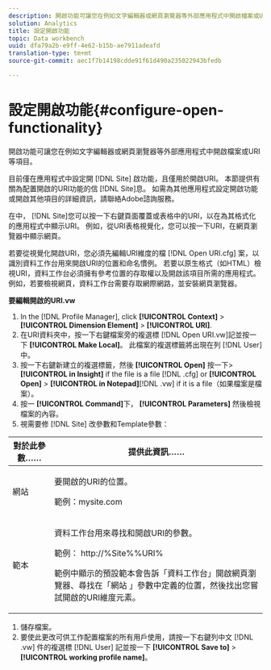 ```yaml
---
description: 開啟功能可讓您在例如文字編輯器或網頁瀏覽器等外部應用程式中開啟檔案或URI等項目。
solution: Analytics
title: 設定開啟功能
topic: Data workbench
uuid: dfa79a2b-e9ff-4e62-b15b-ae7911adeafd
translation-type: tm+mt
source-git-commit: aec1f7b14198cdde91f61d490a235022943bfedb

---
```



# 設定開啟功能{#configure-open-functionality}

開啟功能可讓您在例如文字編輯器或網頁瀏覽器等外部應用程式中開啟檔案或URI等項目。

目前僅在應用程式中設定開 [!DNL Site] 啟功能，且僅用於開啟URI。 本節提供有關為配置開啟的URI功能的信 [!DNL Site]息。 如需為其他應用程式設定開啟功能或開啟其他項目的詳細資訊，請聯絡Adobe諮詢服務。

在中， [!DNL Site]您可以按一下右鍵頁面覆蓋或表格中的URI，以在為其格式化的應用程式中顯示URI。 例如，從URI表格視覺化，您可以按一下URI，在網頁瀏覽器中顯示網頁。

若要從視覺化開啟URI，您必須先編輯URI維度的檔 [!DNL Open URI.cfg] 案，以識別資料工作台用來開啟URI的位置和命名慣例。 若要以原生格式（如HTML）檢視URI，資料工作台必須擁有參考位置的存取權以及開啟該項目所需的應用程式。 例如，若要檢視網頁，資料工作台需要存取網際網路，並安裝網頁瀏覽器。

**要編輯開啟的URI.vw**

1. In the [!DNL Profile Manager], click **[!UICONTROL Context]** > **[!UICONTROL Dimension Element]** > **[!UICONTROL URI]**.
1. 在URI資料夾中，按一下右鍵檔案旁的複選標 [!DNL Open URI.vw]記並按一下 **[!UICONTROL Make Local]**。 此檔案的複選標籤將出現在列 [!DNL User] 中。
1. 按一下右鍵新建立的複選標籤，然後 **[!UICONTROL Open]** 按一下> **[!UICONTROL in Insight]** if the file is a file [!DNL .cfg] or **[!UICONTROL Open]** > **[!UICONTROL in Notepad]**[!DNL .vw] if it is a file（如果檔案是檔案）。
1. 按一 **[!UICONTROL Command]**&#x200B;下， **[!UICONTROL Parameters]** 然後檢視檔案的內容。
1. 視需要修 [!DNL Site] 改參數和Template參數：

<table id="table_CDB316DB271F476AB9F9B557B86AFD25"> 
 <thead> 
  <tr> 
   <th colname="col1" class="entry"> 對於此參數…… </th> 
   <th colname="col2" class="entry"> 提供此資訊…… </th> 
  </tr>
 </thead>
 <tbody> 
  <tr> 
   <td colname="col1"> <p>網站 </p> </td> 
   <td colname="col2"> <p>要開啟的URI的位置。 </p> <p>範例：mysite.com </p> </td> 
  </tr> 
  <tr> 
   <td colname="col1"> <p>範本 </p> </td> 
   <td colname="col2"> <p>資料工作台用來尋找和開啟URI的參數。 </p> <p>範例： <span class="filepath"> http://%Site%%URI%</span> </p> <p>範例中顯示的預設範本會告訴「資料工作台」開啟網頁瀏覽器、尋找在「網站 <span class="wintitle"></span> 」參數中定義的位置，然後找出您嘗試開啟的URI維度元素。 </p> </td> 
  </tr> 
 </tbody> 
</table>

1. 儲存檔案。
1. 要使此更改可供工作配置檔案的所有用戶使用，請按一下右鍵列中文 [!DNL .vw] 件的複選標 [!DNL User] 記並按一下 **[!UICONTROL Save to]** > **[!UICONTROL working profile name]**。

